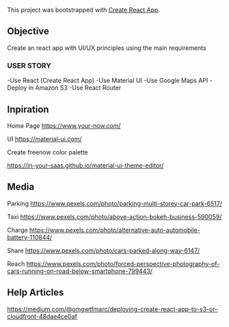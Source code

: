 This project was bootstrapped with [Create React App](https://github.com/facebook/create-react-app).

## Objective

Create an react app with UI/UX principles using the main requirements

### USER STORY

-Use React (Create React App)
-Use Material UI 
-Use Google Maps API
-Deploy in Amazon S3
-Use React Router


## Inpiration
Home Page
https://www.your-now.com/

UI
https://material-ui.com/

Create freenow color palette

https://in-your-saas.github.io/material-ui-theme-editor/

## Media

Parking
https://www.pexels.com/photo/parking-multi-storey-car-park-6517/

Taxi
https://www.pexels.com/photo/above-action-bokeh-business-590059/


Charge
https://www.pexels.com/photo/alternative-auto-automobile-battery-110844/

Share
https://www.pexels.com/photo/cars-parked-along-way-6147/

Reach
    https://www.pexels.com/photo/forced-perspective-photography-of-cars-running-on-road-below-smartphone-799443/



## Help Articles
https://medium.com/@omgwtfmarc/deploying-create-react-app-to-s3-or-cloudfront-48dae4ce0af


